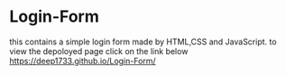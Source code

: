 # Login-Form
this contains a simple login form made by HTML,CSS and JavaScript.
to view the depoloyed page click on the link below
https://deep1733.github.io/Login-Form/
